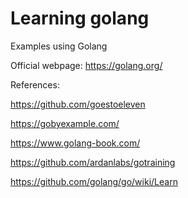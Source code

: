 # Learning golang

Examples using Golang

Official webpage: 
https://golang.org/

References:

https://github.com/goestoeleven

https://gobyexample.com/

https://www.golang-book.com/

https://github.com/ardanlabs/gotraining

https://github.com/golang/go/wiki/Learn
